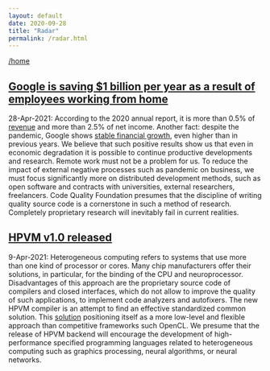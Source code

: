 ```yaml
---
layout: default
date: 2020-09-28
title: "Radar"
permalink: /radar.html
---
```


[/home](/)

## [Google is saving $1 billion per year as a result of employees working from home](https://www.bloomberg.com/news/articles/2021-04-28/google-is-saving-over-1-billion-a-year-by-working-from-home)

28-Apr-2021:
According to the 2020 annual report, it is more than 0.5% of
[revenue](https://www.statista.com/statistics/266206/googles-annual-global-revenue/) 
and more than 2.5% of net income. Another fact: despite the pandemic, Google shows 
[stable financial growth](https://www.statista.com/statistics/513049/alphabet-annual-global-income/),
even higher than in previous years. We believe that such positive results show us
that even in economic degradation it is possible to continue productive developments
and research. Remote work must not be a problem for us. To reduce the impact of 
external negative processes such as pandemic on business, we must focus significantly
more on distributed development methods, such as open software and contracts with
universities, external researchers, freelancers. Code Quality Foundation presumes that 
the discipline of writing quality source code is a cornerstone in such a method of research.
Completely proprietary research will inevitably fail in current realities.

## [HPVM v1.0 released](https://lists.llvm.org/pipermail/llvm-dev/2021-April/149693.html)

9-Apr-2021: 
Heterogeneous computing refers to systems that use more than one 
kind of processor or cores.
Many chip manufacturers offer their solutions, in particular, for 
the binding of the CPU and neuroprocessor. Disadvantages of 
this approach are the proprietary source code of compilers and closed 
interfaces, which do not allow to improve the quality 
of such applications, to implement code analyzers and autofixers. 
The new HPVM compiler is an attempt to find an effective standardized common solution. 
This [solution](https://publish.illinois.edu/hpvm-project/) positioning itself 
as a more low-level and flexible approach than competitive frameworks such OpenCL.
We presume that the release of HPVM backend will encourage the development of
high-performance specified programming languages related to 
heterogeneous computing such as graphics processing, neural 
algorithms, or neural networks.
